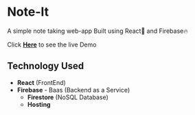 
# Note-It

A simple note taking web-app Built using React🚀 and Firebase🔥

Click [**Here**](https://noteit-ed2e5.web.app/) to see the live Demo

## Technology Used

- **React** (FrontEnd)
- **Firebase** - Baas (Backend as a Service)
  - **Firestore** (NoSQL Database)
  - **Hosting**
